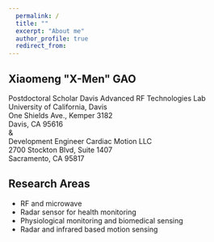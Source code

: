 ```yaml
---
  permalink: /
  title: ""
  excerpt: "About me"
  author_profile: true
  redirect_from: 
---
```


## **Xiaomeng "X-Men" GAO**<br/>

Postdoctoral Scholar
Davis Advanced RF Technologies Lab <br/>
University of California, Davis <br/>
One Shields Ave., Kemper 3182 <br/>
Davis, CA 95616 <br/>
& <br/>
Development Engineer
Cardiac Motion LLC <br/>
2700 Stockton Blvd, Suite 1407 <br/>
Sacramento, CA 95817 <br/>

## Research Areas
* RF and microwave
* Radar sensor for health monitoring 
* Physiological monitoring and biomedical sensing
* Radar and infrared based motion sensing
